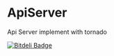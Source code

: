 ApiServer
=========

Api Server implement with tornado


[![Bitdeli Badge](https://d2weczhvl823v0.cloudfront.net/JobsDong/apiserver/trend.png)](https://bitdeli.com/free "Bitdeli Badge")

